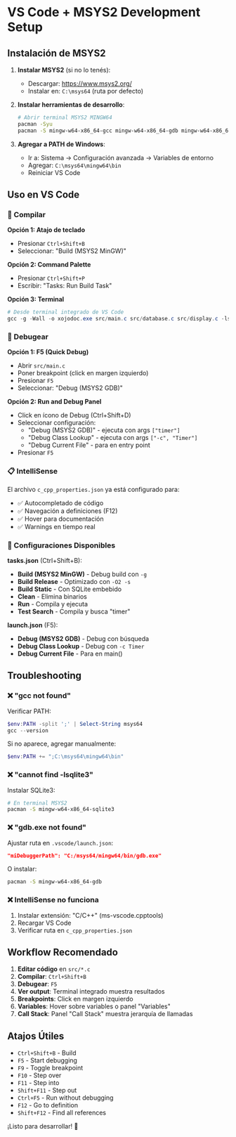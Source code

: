 # VS Code + MSYS2 Development Setup

## Instalación de MSYS2

1. **Instalar MSYS2** (si no lo tenés):
   - Descargar: https://www.msys2.org/
   - Instalar en: `C:\msys64` (ruta por defecto)

2. **Instalar herramientas de desarrollo**:
   ```bash
   # Abrir terminal MSYS2 MINGW64
   pacman -Syu
   pacman -S mingw-w64-x86_64-gcc mingw-w64-x86_64-gdb mingw-w64-x86_64-sqlite3
   ```

3. **Agregar a PATH de Windows**:
   - Ir a: Sistema → Configuración avanzada → Variables de entorno
   - Agregar: `C:\msys64\mingw64\bin`
   - Reiniciar VS Code

## Uso en VS Code

### 🔨 Compilar

**Opción 1: Atajo de teclado**
- Presionar `Ctrl+Shift+B`
- Seleccionar: "Build (MSYS2 MinGW)"

**Opción 2: Command Palette**
- Presionar `Ctrl+Shift+P`
- Escribir: "Tasks: Run Build Task"

**Opción 3: Terminal**
```powershell
# Desde terminal integrado de VS Code
gcc -g -Wall -o xojodoc.exe src/main.c src/database.c src/display.c -lsqlite3
```

### 🐛 Debugear

**Opción 1: F5 (Quick Debug)**
- Abrir `src/main.c`
- Poner breakpoint (click en margen izquierdo)
- Presionar `F5`
- Seleccionar: "Debug (MSYS2 GDB)"

**Opción 2: Run and Debug Panel**
- Click en ícono de Debug (Ctrl+Shift+D)
- Seleccionar configuración:
  - "Debug (MSYS2 GDB)" - ejecuta con args `["timer"]`
  - "Debug Class Lookup" - ejecuta con args `["-c", "Timer"]`
  - "Debug Current File" - para en entry point
- Presionar `F5`

### 📋 IntelliSense

El archivo `c_cpp_properties.json` ya está configurado para:
- ✅ Autocompletado de código
- ✅ Navegación a definiciones (F12)
- ✅ Hover para documentación
- ✅ Warnings en tiempo real

### 🎯 Configuraciones Disponibles

**tasks.json** (Ctrl+Shift+B):
- **Build (MSYS2 MinGW)** - Debug build con `-g`
- **Build Release** - Optimizado con `-O2 -s`
- **Build Static** - Con SQLite embebido
- **Clean** - Elimina binarios
- **Run** - Compila y ejecuta
- **Test Search** - Compila y busca "timer"

**launch.json** (F5):
- **Debug (MSYS2 GDB)** - Debug con búsqueda
- **Debug Class Lookup** - Debug con `-c Timer`
- **Debug Current File** - Para en main()

## Troubleshooting

### ❌ "gcc not found"

Verificar PATH:
```powershell
$env:PATH -split ';' | Select-String msys64
gcc --version
```

Si no aparece, agregar manualmente:
```powershell
$env:PATH += ";C:\msys64\mingw64\bin"
```

### ❌ "cannot find -lsqlite3"

Instalar SQLite3:
```bash
# En terminal MSYS2
pacman -S mingw-w64-x86_64-sqlite3
```

### ❌ "gdb.exe not found"

Ajustar ruta en `.vscode/launch.json`:
```json
"miDebuggerPath": "C:/msys64/mingw64/bin/gdb.exe"
```

O instalar:
```bash
pacman -S mingw-w64-x86_64-gdb
```

### ❌ IntelliSense no funciona

1. Instalar extensión: "C/C++" (ms-vscode.cpptools)
2. Recargar VS Code
3. Verificar ruta en `c_cpp_properties.json`

## Workflow Recomendado

1. **Editar código** en `src/*.c`
2. **Compilar**: `Ctrl+Shift+B`
3. **Debugear**: `F5`
4. **Ver output**: Terminal integrado muestra resultados
5. **Breakpoints**: Click en margen izquierdo
6. **Variables**: Hover sobre variables o panel "Variables"
7. **Call Stack**: Panel "Call Stack" muestra jerarquía de llamadas

## Atajos Útiles

- `Ctrl+Shift+B` - Build
- `F5` - Start debugging
- `F9` - Toggle breakpoint
- `F10` - Step over
- `F11` - Step into
- `Shift+F11` - Step out
- `Ctrl+F5` - Run without debugging
- `F12` - Go to definition
- `Shift+F12` - Find all references

¡Listo para desarrollar! 🚀
